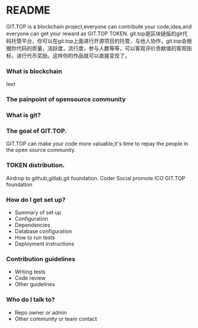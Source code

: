 # README #
GIT.TOP is a blockchain project,everyone can contribute your code,idea,and everyone can get your reward as GIT.TOP TOKEN. git.top是区块链版的git代码托管平台，你可以在git.top上面进行开源项目的托管，与他人协作，git.top会根据你代码的质量，活跃度，流行度，参与人数等等，可以客观评价贡献值的客观指标，进行代币奖励。这样你的作品就可以直接变现了。




### What is blockchain ###
text

### The painpoint of opensource community ###

### What is git? ###

### The goal of GIT.TOP. ###
   GIT.TOP can make your code more valuable,it's time to repay the people in the open source community.
### TOKEN distribution. ###
Airdrop to github,gitlab,git foundation.
Coder
Social promote
ICO
GIT.TOP foundation

### How do I get set up? ###

* Summary of set up
* Configuration
* Dependencies
* Database configuration
* How to run tests
* Deployment instructions

### Contribution guidelines ###

* Writing tests
* Code review
* Other guidelines

### Who do I talk to? ###

* Repo owner or admin
* Other community or team contact
